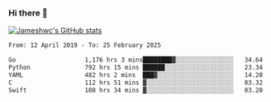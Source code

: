 ### Hi there 👋

[![Jameshwc's GitHub stats](https://github-readme-stats.vercel.app/api?username=jameshwc)](https://github.com/anuraghazra/github-readme-stats)

<!--START_SECTION:waka-->

```txt
From: 12 April 2019 - To: 25 February 2025

Go                   1,176 hrs 3 mins████████▓░░░░░░░░░░░░░░░░   34.64 %
Python               792 hrs 15 mins ██████░░░░░░░░░░░░░░░░░░░   23.34 %
YAML                 482 hrs 2 mins  ███▓░░░░░░░░░░░░░░░░░░░░░   14.20 %
C                    112 hrs 51 mins ▓░░░░░░░░░░░░░░░░░░░░░░░░   03.32 %
Swift                108 hrs 34 mins ▓░░░░░░░░░░░░░░░░░░░░░░░░   03.20 %
```

<!--END_SECTION:waka-->